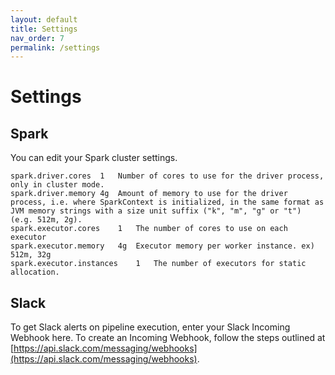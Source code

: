 ```yaml
---
layout: default
title: Settings
nav_order: 7
permalink: /settings
---
```


# Settings

## Spark
You can edit your Spark cluster settings.

```
spark.driver.cores	1	Number of cores to use for the driver process, only in cluster mode.
spark.driver.memory	4g	Amount of memory to use for the driver process, i.e. where SparkContext is initialized, in the same format as JVM memory strings with a size unit suffix ("k", "m", "g" or "t") (e.g. 512m, 2g).
spark.executor.cores	1	The number of cores to use on each executor
spark.executor.memory	4g	Executor memory per worker instance. ex) 512m, 32g
spark.executor.instances	1	The number of executors for static allocation.
```


## Slack
To get Slack alerts on pipeline execution, enter your Slack Incoming Webhook here. To create an Incoming Webhook, follow the steps outlined at [https://api.slack.com/messaging/webhooks](https://api.slack.com/messaging/webhooks).
